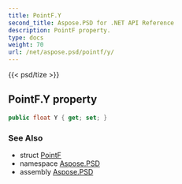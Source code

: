 ```yaml
---
title: PointF.Y
second_title: Aspose.PSD for .NET API Reference
description: PointF property. 
type: docs
weight: 70
url: /net/aspose.psd/pointf/y/
---
```

{{< psd/tize >}}
## PointF.Y property

```csharp
public float Y { get; set; }
```

### See Also

* struct [PointF](../)
* namespace [Aspose.PSD](../../pointf/)
* assembly [Aspose.PSD](../../../)


